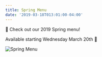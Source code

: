 ```yaml
---
title: Spring Menu
date: '2019-03-18T013:01:00-04:00'
---
```

🌸 Check out our 2019 Spring menu!

Available starting Wednesday March 20th 🌷

![Spring Menu](/img/uploads/spring-menu.jpg "Spring Menu")
